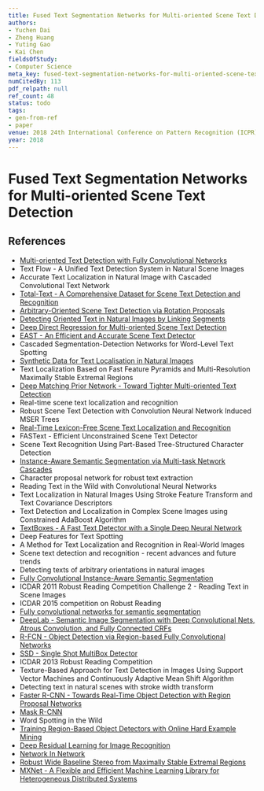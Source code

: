 ```yaml
---
title: Fused Text Segmentation Networks for Multi-oriented Scene Text Detection
authors:
- Yuchen Dai
- Zheng Huang
- Yuting Gao
- Kai Chen
fieldsOfStudy:
- Computer Science
meta_key: fused-text-segmentation-networks-for-multi-oriented-scene-text-detection
numCitedBy: 113
pdf_relpath: null
ref_count: 48
status: todo
tags:
- gen-from-ref
- paper
venue: 2018 24th International Conference on Pattern Recognition (ICPR)
year: 2018
---
```


# Fused Text Segmentation Networks for Multi-oriented Scene Text Detection

## References

- [Multi-oriented Text Detection with Fully Convolutional Networks](./multi-oriented-text-detection-with-fully-convolutional-networks.md)
- Text Flow - A Unified Text Detection System in Natural Scene Images
- Accurate Text Localization in Natural Image with Cascaded Convolutional Text Network
- [Total-Text - A Comprehensive Dataset for Scene Text Detection and Recognition](./total-text-a-comprehensive-dataset-for-scene-text-detection-and-recognition.md)
- [Arbitrary-Oriented Scene Text Detection via Rotation Proposals](./arbitrary-oriented-scene-text-detection-via-rotation-proposals.md)
- [Detecting Oriented Text in Natural Images by Linking Segments](./detecting-oriented-text-in-natural-images-by-linking-segments.md)
- [Deep Direct Regression for Multi-oriented Scene Text Detection](./deep-direct-regression-for-multi-oriented-scene-text-detection.md)
- [EAST - An Efficient and Accurate Scene Text Detector](./east-an-efficient-and-accurate-scene-text-detector.md)
- Cascaded Segmentation-Detection Networks for Word-Level Text Spotting
- [Synthetic Data for Text Localisation in Natural Images](./synthetic-data-for-text-localisation-in-natural-images.md)
- Text Localization Based on Fast Feature Pyramids and Multi-Resolution Maximally Stable Extremal Regions
- [Deep Matching Prior Network - Toward Tighter Multi-oriented Text Detection](./deep-matching-prior-network-toward-tighter-multi-oriented-text-detection.md)
- Real-time scene text localization and recognition
- Robust Scene Text Detection with Convolution Neural Network Induced MSER Trees
- [Real-Time Lexicon-Free Scene Text Localization and Recognition](./real-time-lexicon-free-scene-text-localization-and-recognition.md)
- FASText - Efficient Unconstrained Scene Text Detector
- Scene Text Recognition Using Part-Based Tree-Structured Character Detection
- [Instance-Aware Semantic Segmentation via Multi-task Network Cascades](./instance-aware-semantic-segmentation-via-multi-task-network-cascades.md)
- Character proposal network for robust text extraction
- Reading Text in the Wild with Convolutional Neural Networks
- Text Localization in Natural Images Using Stroke Feature Transform and Text Covariance Descriptors
- Text Detection and Localization in Complex Scene Images using Constrained AdaBoost Algorithm
- [TextBoxes - A Fast Text Detector with a Single Deep Neural Network](./textboxes-a-fast-text-detector-with-a-single-deep-neural-network.md)
- Deep Features for Text Spotting
- A Method for Text Localization and Recognition in Real-World Images
- Scene text detection and recognition - recent advances and future trends
- Detecting texts of arbitrary orientations in natural images
- [Fully Convolutional Instance-Aware Semantic Segmentation](./fully-convolutional-instance-aware-semantic-segmentation.md)
- ICDAR 2011 Robust Reading Competition Challenge 2 - Reading Text in Scene Images
- ICDAR 2015 competition on Robust Reading
- [Fully convolutional networks for semantic segmentation](./fully-convolutional-networks-for-semantic-segmentation.md)
- [DeepLab - Semantic Image Segmentation with Deep Convolutional Nets, Atrous Convolution, and Fully Connected CRFs](./deeplab-semantic-image-segmentation-with-deep-convolutional-nets-atrous-convolution-and-fully-connected-crfs.md)
- [R-FCN - Object Detection via Region-based Fully Convolutional Networks](./r-fcn-object-detection-via-region-based-fully-convolutional-networks.md)
- [SSD - Single Shot MultiBox Detector](./ssd-single-shot-multibox-detector.md)
- ICDAR 2013 Robust Reading Competition
- Texture-Based Approach for Text Detection in Images Using Support Vector Machines and Continuously Adaptive Mean Shift Algorithm
- Detecting text in natural scenes with stroke width transform
- [Faster R-CNN - Towards Real-Time Object Detection with Region Proposal Networks](./faster-r-cnn-towards-real-time-object-detection-with-region-proposal-networks.md)
- [Mask R-CNN](./mask-r-cnn.md)
- Word Spotting in the Wild
- [Training Region-Based Object Detectors with Online Hard Example Mining](./training-region-based-object-detectors-with-online-hard-example-mining.md)
- [Deep Residual Learning for Image Recognition](./deep-residual-learning-for-image-recognition.md)
- [Network In Network](./network-in-network.md)
- [Robust Wide Baseline Stereo from Maximally Stable Extremal Regions](./robust-wide-baseline-stereo-from-maximally-stable-extremal-regions.md)
- [MXNet - A Flexible and Efficient Machine Learning Library for Heterogeneous Distributed Systems](./mxnet-a-flexible-and-efficient-machine-learning-library-for-heterogeneous-distributed-systems.md)

